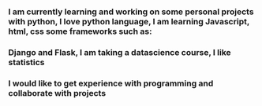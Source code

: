 <!--### Hi there 👋-->

<!--
**JoReyes93/JoReyes93** is a ✨ _special_ ✨ repository because its `README.md` (this file) appears on your GitHub profile.

Here are some ideas to get you started:

- 🔭 I’m currently working on ...
- 🌱 I’m currently learning ...
- 👯 I’m looking to collaborate on ...
- 🤔 I’m looking for help with ...
- 💬 Ask me about ...
- 📫 How to reach me: ...
- 😄 Pronouns: ...
- ⚡ Fun fact: ...
-->
### I am currently learning and working on some personal projects with python, I love python language, I am learning Javascript, html, css some frameworks such as:
### Django and Flask, I am taking a datascience course, I like statistics
### I would like to get experience with programming and collaborate with projects
